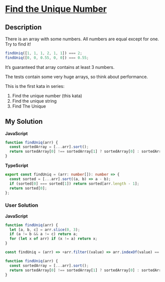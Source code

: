 # [Find the Unique Number](https://www.codewars.com/kata/585d7d5adb20cf33cb000235)

## Description

There is an array with some numbers. All numbers are equal except for one. Try to find it!

```js
findUniq([1, 1, 1, 2, 1, 1]) === 2;
findUniq([0, 0, 0.55, 0, 0]) === 0.55;
```

It’s guaranteed that array contains at least 3 numbers.

The tests contain some very huge arrays, so think about performance.

This is the first kata in series:

1. Find the unique number (this kata)
2. Find the unique string
3. Find The Unique

## My Solution

**JavaScript**

```js
function findUniq(arr) {
  const sortedArray = [...arr].sort();
  return sortedArray[0] !== sortedArray[1] ? sortedArray[0] : sortedArray.pop();
}
```

**TypeScript**

```ts
export const findUniq = (arr: number[]): number => {
  const sorted = [...arr].sort((a, b) => a - b);
  if (sorted[0] === sorted[1]) return sorted[arr.length - 1];
  return sorted[0];
};
```

### User Solution

**JavaScript**

```js
function findUniq(arr) {
  let [a, b, c] = arr.slice(0, 3);
  if (a != b && a != c) return a;
  for (let x of arr) if (x != a) return x;
}
```

```js
const findUniq = (arr) => +arr.filter((value) => arr.indexOf(value) == arr.lastIndexOf(value));
```

```js
function findUniq(arr) {
  const sortedArray = [...arr].sort();
  return sortedArray[0] !== sortedArray[1] ? sortedArray[0] : sortedArray.pop();
}
```
